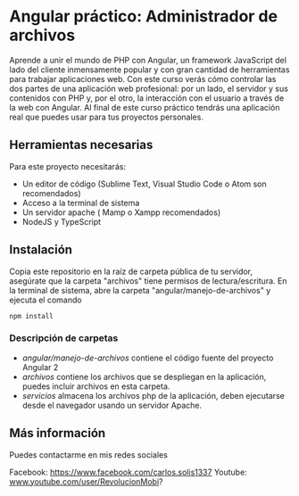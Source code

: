 # Angular práctico: Administrador de archivos

Aprende a unir el mundo de PHP con Angular, un framework JavaScript del lado del cliente inmensamente popular y con gran cantidad de herramientas para trabajar aplicaciones web. Con este curso verás cómo controlar las dos partes de una aplicación web profesional: por un lado, el servidor y sus contenidos con PHP y, por el otro, la interacción con el usuario a través de la web con Angular. Al final de este curso práctico tendrás una aplicación real que puedes usar para tus proyectos personales.

## Herramientas necesarias

Para este proyecto necesitarás:
- Un editor de código (Sublime Text, Visual Studio Code o Atom son recomendados)
- Acceso a la terminal de sistema
- Un servidor apache ( Mamp o Xampp recomendados)
- NodeJS y TypeScript

## Instalación
Copia este repositorio en la raíz de carpeta pública de tu servidor, asegúrate que la carpeta "archivos" tiene permisos de lectura/escritura.
En la terminal de sistema, abre la carpeta "angular/manejo-de-archivos" y ejecuta el comando

```npm install```




### Descripción de carpetas
- *angular/manejo-de-archivos* contiene el código fuente del proyecto Angular 2
- *archivos* contiene los archivos que se despliegan en la aplicación, puedes incluir archivos en esta carpeta.
- *servicios* almacena los archivos php de la aplicación, deben ejecutarse desde el navegador usando un servidor Apache.

## Más información

Puedes contactarme en mis redes sociales

Facebook: https://www.facebook.com/carlos.solis1337
Youtube: www.youtube.com/user/RevolucionMobi?
